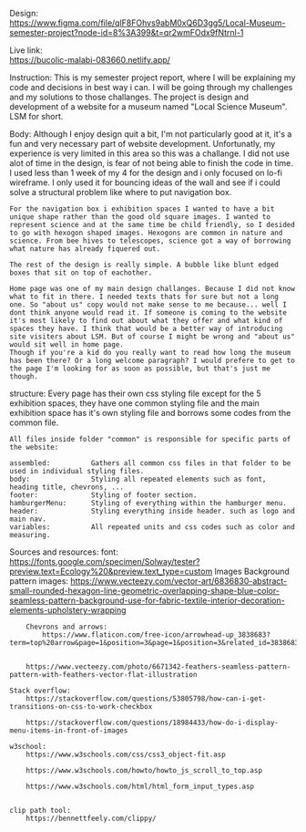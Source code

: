 
Design:     
https://www.figma.com/file/qlF8FOhvs9abM0xQ6D3gg5/Local-Museum-semester-project?node-id=8%3A399&t=qr2wmFOdx9fNtrnl-1


Live link:  
https://bucolic-malabi-083660.netlify.app/

Instruction:
    This is my semester project report, where I will be explaining my code and decisions in best way i can.
    I will be going through my challenges and my solutions to those challanges.
    The project is design and development of a website for a museum named "Local Science Museum". LSM for short.


Body:
    Although I enjoy design quit a bit, I'm not particularly good at it, it's a fun and very necessary part of website development. Unfortunatly, my experience is very limited in this area so this was a challange.
    I did not use alot of time in the design, is fear of not being able to finish the code in time. I used less than 1 week of my 4 for the design and i only focused on lo-fi wireframe. I only used it for bouncing ideas of the wall and see if i could solve a structural problem like where to put navigation box.

    For the navigation box i exhibition spaces I wanted to have a bit unique shape rather than the good old square images. I wanted to represent science and at the same time be child friendly, so I desided to go with hexogon shaped images. Hexogons are common in nature and science. From bee hives to telescopes, science got a way of borrowing what nature has already fiquered out.

    The rest of the design is really simple. A bubble like blunt edged boxes that sit on top of eachother. 

    Home page was one of my main design challanges. Because I did not know what to fit in there. I needed texts thats for sure but not a long one. So "about us" copy would not make sense to me because... well I dont think anyone would read it. If someone is coming to the website it's most likely to find out about what they offer and what kind of spaces they have. I think that would be a better way of introducing site visiters about LSM. But of course I might be wrong and "about us" would sit well in home page. 
    Though if you're a kid do you really want to read how long the museum has been there? Or a long welcome paragraph? I would prefere to get to the page I'm looking for as soon as possible, but that's just me though.


structure:
    Every page has their own css styling file except for the 5 exhibition spaces, they have one common styling file and the main exhibition space has it's own styling file and borrows some codes from the common file.

    All files inside folder "common" is responsible for specific parts of the website:

    assembled:          Gathers all common css files in that folder to be used in individual styling files.
    body:               Styling all repeated elements such as font, heading title, chevrons, ...
    footer:             Styling of footer section.
    hamburgerMenu:      Styling of everything within the hamburger menu.
    header:             Styling everything inside header. such as logo and main nav. 
    variables:          All repeated units and css codes such as color and measuring.


Sources and resources:
    font: 
        https://fonts.google.com/specimen/Solway/tester?preview.text=Ecology%20&preview.text_type=custom
    Images
        Background pattern images: 
            https://www.vecteezy.com/vector-art/6836830-abstract-small-rounded-hexagon-line-geometric-overlapping-shape-blue-color-seamless-pattern-background-use-for-fabric-textile-interior-decoration-elements-upholstery-wrapping

        Chevrons and arrows:
            https://www.flaticon.com/free-icon/arrowhead-up_3838683?term=top%20arrow&page=1&position=3&page=1&position=3&related_id=3838683&origin=search


        https://www.vecteezy.com/photo/6671342-feathers-seamless-pattern-pattern-with-feathers-vector-flat-illustration

    Stack overflow:
        https://stackoverflow.com/questions/53805798/how-can-i-get-transitions-on-css-to-work-checkbox

        https://stackoverflow.com/questions/18984433/how-do-i-display-menu-items-in-front-of-images

    w3school:
        https://www.w3schools.com/css/css3_object-fit.asp

        https://www.w3schools.com/howto/howto_js_scroll_to_top.asp

        https://www.w3schools.com/html/html_form_input_types.asp


    clip path tool:
        https://bennettfeely.com/clippy/